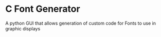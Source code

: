 # C Font Generator
A python GUI that allows generation of custom code for Fonts to use in graphic displays 
